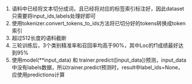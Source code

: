 1. 语料中已经将文本切分成词，且已经将对应的标签索引标注好，因此dataset只需要将input_ids,labels处理好即可
2. 使用tokenizer.convert_tokens_to_ids方法将已切分好的tokens转换成token索引
3. 超过512长度的语料截断
4. 三轮训练后，3个类别精准率和召回率均高于90%，其中Loc的f1成绩最好达到95%
5. 使用model(**input_data) 和 trainer.predict([input_data])预测，input_data中没有labels数据，所以trainer.predict预测时，result中label_ids=None，应使用predictions计算
